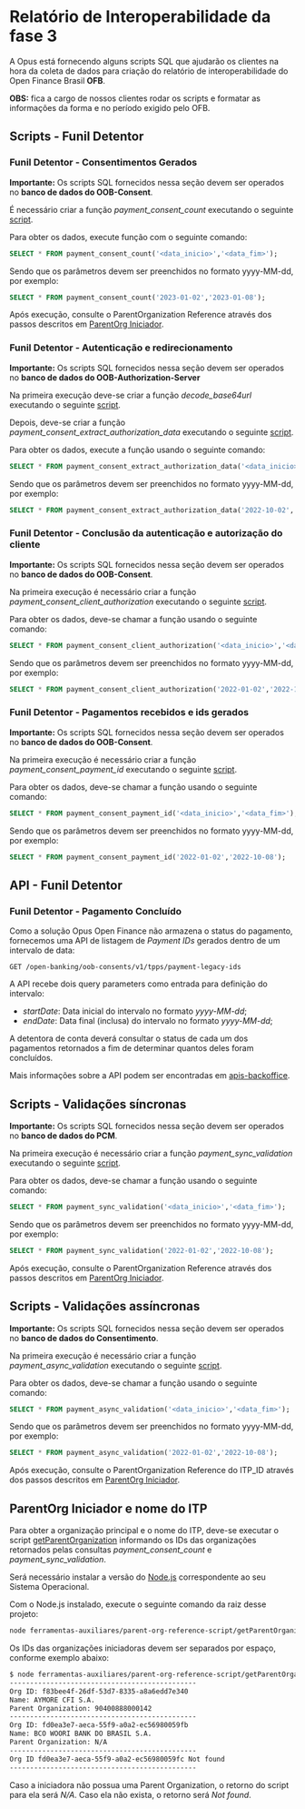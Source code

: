 # Relatório de Interoperabilidade da fase 3

A Opus está fornecendo alguns scripts SQL que ajudarão os clientes na hora da coleta
de dados para criação do relatório de interoperabilidade do
Open Finance Brasil **OFB**.

**OBS:** fica a cargo de nossos clientes
rodar os scripts e formatar as informações da forma e no período exigido pelo OFB.

## Scripts - Funil Detentor

### Funil Detentor - Consentimentos Gerados

**Importante:** Os scripts SQL fornecidos nessa seção devem ser
operados no **banco de dados do OOB-Consent**.

É necessário criar a função *payment_consent_count* executando o seguinte [script](attachments/payment_consent_function_count.sql).

Para obter os dados, execute função com o seguinte comando:

```sql
SELECT * FROM payment_consent_count('<data_inicio>','<data_fim>');
```

Sendo que os parâmetros devem ser preenchidos no formato yyyy-MM-dd, por exemplo:

```sql
SELECT * FROM payment_consent_count('2023-01-02','2023-01-08');
```

Após execução, consulte o ParentOrganization Reference através dos passos
descritos em [ParentOrg Iniciador](#parentorg-iniciador).

### Funil Detentor - Autenticação e redirecionamento

**Importante:** Os scripts SQL fornecidos nessa seção devem ser operados no
**banco de dados do OOB-Authorization-Server**

Na primeira execução deve-se criar a função *decode_base64url* executando o
seguinte [script](attachments/as_function_decode_base64url.sql).

Depois, deve-se criar a função *payment_consent_extract_authorization_data* executando
o seguinte [script](attachments/payment_consent_extract_authorization_data.sql).

Para obter os dados, execute a função usando o seguinte comando:

```sql
SELECT * FROM payment_consent_extract_authorization_data('<data_inicio>','<data_fim>');
```

Sendo que os parâmetros devem ser preenchidos no formato yyyy-MM-dd, por exemplo:

```sql
SELECT * FROM payment_consent_extract_authorization_data('2022-10-02','2022-10-08');
```

### Funil Detentor - Conclusão da autenticação e autorização do cliente

**Importante:** Os scripts SQL fornecidos nessa seção devem ser
operados no **banco de dados do OOB-Consent**.

Na primeira execução é necessário criar a função *payment_consent_client_authorization*
executando o seguinte [script](attachments/payment_consent_client_authorization.sql).

Para obter os dados, deve-se chamar a função usando o seguinte comando:

```sql
SELECT * FROM payment_consent_client_authorization('<data_inicio>','<data_fim>');
```

Sendo que os parâmetros devem ser preenchidos no formato yyyy-MM-dd, por exemplo:

```sql
SELECT * FROM payment_consent_client_authorization('2022-01-02','2022-10-08');
```

### Funil Detentor - Pagamentos recebidos e ids gerados

**Importante:** Os scripts SQL fornecidos nessa seção devem ser
operados no **banco de dados do OOB-Consent**.

Na primeira execução é necessário criar a função *payment_consent_payment_id*
executando o seguinte [script](attachments/payment_consent_payment_id.sql).

Para obter os dados, deve-se chamar a função usando o seguinte comando:

```sql
SELECT * FROM payment_consent_payment_id('<data_inicio>','<data_fim>');
```

Sendo que os parâmetros devem ser preenchidos no formato yyyy-MM-dd, por exemplo:

```sql
SELECT * FROM payment_consent_payment_id('2022-01-02','2022-10-08');
```

## API - Funil Detentor

### Funil Detentor - Pagamento Concluído

Como a solução Opus Open Finance não armazena o status do pagamento, fornecemos uma
API de listagem de *Payment IDs* gerados dentro de um intervalo de data:

```GET /open-banking/oob-consents/v1/tpps/payment-legacy-ids```

A API recebe dois query parameters como entrada para definição do intervalo:

- *startDate*: Data inicial do intervalo no formato *yyyy-MM-dd*;
- *endDate*: Data final (inclusa) do intervalo no formato *yyyy-MM-dd*;

A detentora de conta deverá consultar o status de cada um dos pagamentos
retornados a fim de determinar quantos deles foram concluídos.

Mais informações sobre a API podem ser encontradas em [apis-backoffice](../../../portal-backoffice/apis-backoffice/readme.md).

## Scripts - Validações síncronas

**Importante:** Os scripts SQL fornecidos nessa seção devem ser
operados no **banco de dados do PCM**.

Na primeira execução é necessário criar a função *payment_sync_validation*
executando o seguinte [script](attachments/payment_sync_validation.sql).

Para obter os dados, deve-se chamar a função usando o seguinte comando:

```sql
SELECT * FROM payment_sync_validation('<data_inicio>','<data_fim>');
```

Sendo que os parâmetros devem ser preenchidos no formato yyyy-MM-dd, por exemplo:

```sql
SELECT * FROM payment_sync_validation('2022-01-02','2022-10-08');
```

Após execução, consulte o ParentOrganization Reference através dos passos
descritos em [ParentOrg Iniciador](#parentorg-iniciador).

## Scripts - Validações assíncronas

**Importante:** Os scripts SQL fornecidos nessa seção devem ser
operados no **banco de dados do Consentimento**.

Na primeira execução é necessário criar a função *payment_async_validation*
executando o seguinte [script](attachments/payment_async_validation.sql).

Para obter os dados, deve-se chamar a função usando o seguinte comando:

```sql
SELECT * FROM payment_async_validation('<data_inicio>','<data_fim>');
```

Sendo que os parâmetros devem ser preenchidos no formato yyyy-MM-dd, por exemplo:

```sql
SELECT * FROM payment_async_validation('2022-01-02','2022-10-08');
```

Após execução, consulte o ParentOrganization Reference do ITP_ID através dos passos
descritos em [ParentOrg Iniciador](#parentorg-iniciador).

## ParentOrg Iniciador e nome do ITP

Para obter a organização principal e o nome do ITP, deve-se executar o script [getParentOrganization](../../parent-org-reference-script/getParentOrganization.js)
informando os IDs das organizações retornados pelas consultas *payment_consent_count*
e *payment_sync_validation*.

Será necessário instalar a versão do [Node.js](https://nodejs.org/en/download)
correspondente ao seu Sistema Operacional.

Com o Node.js instalado, execute o seguinte comando da raiz desse projeto:

```bash
node ferramentas-auxiliares/parent-org-reference-script/getParentOrganization.js [IDs das Orgs Iniciadoras]
```

Os IDs das organizações iniciadoras devem ser separados por espaço,
conforme exemplo abaixo:

```bash
$ node ferramentas-auxiliares/parent-org-reference-script/getParentOrganization.js f83bee4f-26df-53d7-8335-a8a6edd7e340 fd0ea3e7-aeca-55f9-a0a2-ec56980059fb fd0ea3e7-aeca-55f9-a0a2-ec56980059fc
----------------------------------------------
Org ID: f83bee4f-26df-53d7-8335-a8a6edd7e340
Name: AYMORE CFI S.A.
Parent Organization: 90400888000142
----------------------------------------------
Org ID: fd0ea3e7-aeca-55f9-a0a2-ec56980059fb
Name: BCO WOORI BANK DO BRASIL S.A.
Parent Organization: N/A
----------------------------------------------
Org ID fd0ea3e7-aeca-55f9-a0a2-ec56980059fc Not found
----------------------------------------------
```

Caso a iniciadora não possua uma Parent Organization, o retorno do script para
ela será *N/A*. Caso ela não exista, o retorno será *Not found*.
